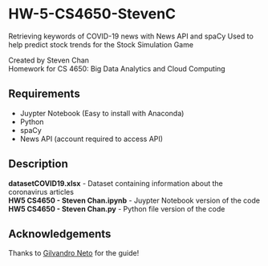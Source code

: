 # HW-5-CS4650-StevenC
Retrieving keywords of COVID-19 news with News API and spaCy
Used to help predict stock trends for the Stock Simulation Game

Created by Steven Chan  
Homework for CS 4650: Big Data Analytics and Cloud Computing

## Requirements
* Juypter Notebook (Easy to install with Anaconda)
* Python
* spaCy
* News API (account required to access API)

## Description
**datasetCOVID19.xlsx** - Dataset containing information about the coronavirus articles  
**HW5 CS4650 - Steven Chan.ipynb** - Juypter Notebook version of the code  
**HW5 CS4650 - Steven Chan.py** - Python file version of the code

## Acknowledgements
Thanks to [Gilvandro Neto](https://medium.com/analytics-vidhya/extracting-keywords-from-covid-19-news-with-python-13249571d37b) for the guide!
